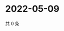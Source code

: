 # 2022-05-09

共 0 条

<!-- BEGIN WEIBO -->
<!-- 最后更新时间 Mon May 09 2022 12:26:31 GMT+0800 (China Standard Time) -->

<!-- END WEIBO -->
